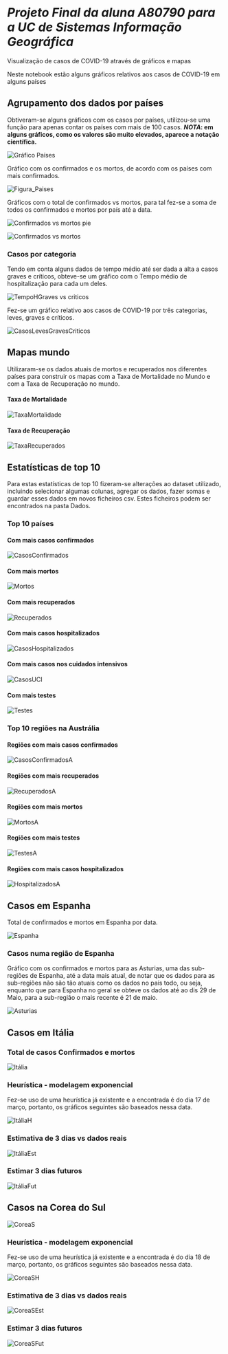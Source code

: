 # *Projeto Final da aluna A80790 para a UC de Sistemas Informação Geográfica*

Visualização de casos de COVID-19 através de gráficos e mapas

Neste notebook estão alguns gráficos relativos aos casos de COVID-19 em alguns países


## Agrupamento dos dados por países

Obtiveram-se alguns gráficos com os casos por países, utilizou-se uma função para apenas contar os países com mais de 100 casos.
__*NOTA*: em alguns gráficos, como os valores são muito elevados, aparece a notação científica.__

![Gráfico Países](Figuras/Paises_pie.png)<!-- .element height="50%" width="50%" -->

Gráfico com os confirmados e os mortos, de acordo com os países com mais confirmados.

![Figura_Paises](Figuras/Paises_BarraH.png)

Gráficos com o total de confirmados vs mortos, para tal fez-se a soma de todos os confirmados e mortos por país até a data.

![Confirmados vs mortos pie](Figuras/Confirmados_mortos_pie.png)

![Confirmados vs mortos](Figuras/TotalConfirmados.png)

### Casos por categoria

Tendo em conta alguns dados de tempo médio até ser dada a alta a casos graves e críticos, obteve-se um gráfico com o Tempo médio de hospitalização para cada um deles. 

![TempoHGraves vs criticos](Figuras/TempoHospitalização.png)

Fez-se um gráfico relativo aos casos de COVID-19 por três categorias, leves, graves e críticos. 

![CasosLevesGravesCriticos](Figuras/CasosLevesGravesCriticos.png)


## Mapas mundo

Utilizaram-se os dados atuais de mortos e recuperados nos diferentes países para construir os mapas com a Taxa de Mortalidade no Mundo e com a Taxa de Recuperação no mundo. 

#### Taxa de Mortalidade 

![TaxaMortalidade](Figuras/TaxaMortalidadeMundo.png)

#### Taxa de Recuperação 

![TaxaRecuperados](Figuras/TaxaRecuperadosMundo.png)


## Estatísticas de top 10

Para estas estatísticas de top 10 fizeram-se alterações ao dataset utilizado, incluindo selecionar algumas colunas, agregar os dados, fazer somas e guardar esses dados em novos ficheiros csv. Estes ficheiros podem ser encontrados na pasta Dados.

### Top 10 países 

#### Com mais casos confirmados
![CasosConfirmados](Figuras/Top10paisesCasos.png)

#### Com mais mortos
![Mortos](Figuras/Top10paisesMortes.png)

#### Com mais recuperados
![Recuperados](Figuras/Top10paisesRecuperados.png)

#### Com mais casos hospitalizados
![CasosHospitalizados](Figuras/Top10paisesHospitalizados.png)

#### Com mais casos nos cuidados intensivos
![CasosUCI](Figuras/Top10paisesNosUCI.png)

#### Com mais testes
![Testes](Figuras/Top10paisesTestes.png)

### Top 10 regiões na Austrália

#### Regiões com mais casos confirmados
![CasosConfirmadosA](Figuras/Top10RegioesAustraliaCasos.png)

#### Regiões com mais recuperados
![RecuperadosA](Figuras/Top10RegioesAustraliaRecuperados.png)

#### Regiões com mais mortos
![MortosA](Figuras/Top10RegioesAustraliaMortos.png)

#### Regiões com mais testes
![TestesA](Figuras/Top10RegioesAustraliaTestados.png)

#### Regiões com mais casos hospitalizados
![HospitalizadosA](Figuras/Top10RegioesAustraliaHospitalizados.png)


## Casos em Espanha

Total de confirmados e mortos em Espanha por data.

![Espanha](Figuras/Espanha_total.png)

### Casos numa região de Espanha

Gráfico com os confirmados e mortos para as Asturias, uma das sub-regiões de Espanha, até a data mais atual, de notar que os dados para as sub-regiões não são tão atuais como os dados no país todo, ou seja, enquanto que para Espanha no geral se obteve os dados até ao dis 29 de Maio, para a sub-região o mais recente é 21 de maio.

![Asturias](Figuras/AsturiasConfirmados.png)


## Casos em Itália

### Total de casos Confirmados e mortos 

![Itália](Figuras/Italia_total.png)

### Heurística - modelagem exponencial

Fez-se uso de uma heurística já existente e a encontrada é do dia 17 de março, portanto,  os gráficos seguintes são baseados nessa data.

![ItáliaH](Figuras/Italia_heuristica.png)

### Estimativa de 3 dias vs dados reais

![ItáliaEst](Figuras/ItaliaEstimativa3dias.png)

### Estimar 3 dias futuros

![ItáliaFut](Figuras/ItaliaFuturo3dias.png)


## Casos na Corea do Sul

![CoreaS](Figuras/CoreaSulTotal.png)

### Heurística - modelagem exponencial

Fez-se uso de uma heurística já existente e a encontrada é do dia 18 de março, portanto,  os gráficos seguintes são baseados nessa data.

![CoreaSH](Figuras/CoreaSHeuristicaGomperstz.png)


### Estimativa de 3 dias vs dados reais

![CoreaSEst](Figuras/CoreaSEstimativa.png)

### Estimar 3 dias futuros

![CoreaSFut](Figuras/CoreaSFuturo3Dias.png)



